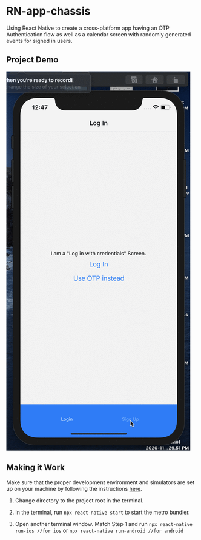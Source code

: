# RN-app-chassis

Using React Native to create a cross-platform app having an OTP Authentication flow as well as a calendar screen with randomly generated events for signed in users.

## Project Demo


![Demo](https://github.com/prof-lupin/RN-app-chassis/blob/master/demo/demo.gif)


## Making it Work

Make sure that the proper development environment and simulators are set up on your machine by following the instructions [here](https://reactnative.dev/docs/environment-setup).

1. Change directory to the project root in the terminal.

2. In the terminal, run `npx react-native start` to start the metro bundler.

3. Open another terminal window. Match Step 1 and run `npx react-native run-ios //for ios` or `npx react-native run-android //for android`
